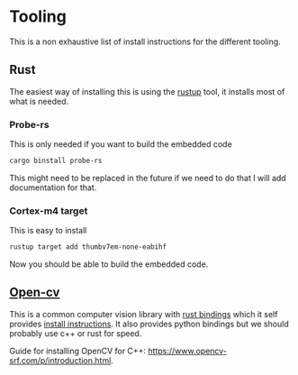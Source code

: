 # Tooling

This is a non exhaustive list of install instructions for the different tooling.

## Rust

The easiest way of installing this is using the [rustup](https://rustup.rs/) tool, it installs most of what is needed.

### Probe-rs

This is only needed if you want to build the embedded code

```bash
cargo binstall probe-rs
```

This might need to be replaced in the future if we need to do that I will add documentation for that.

### Cortex-m4 target

This is easy to install

```bash
rustup target add thumbv7em-none-eabihf
```

Now you should be able to build the embedded code.

## [Open-cv](https://opencv.org/)

This is a common computer vision library with [rust bindings](https://github.com/twistedfall/opencv-rust) which it self provides [install instructions](https://github.com/twistedfall/opencv-rust/blob/master/INSTALL.md). It also provides python bindings but we should probably use c++ or rust for speed.

Guide for installing OpenCV for C++: https://www.opencv-srf.com/p/introduction.html.